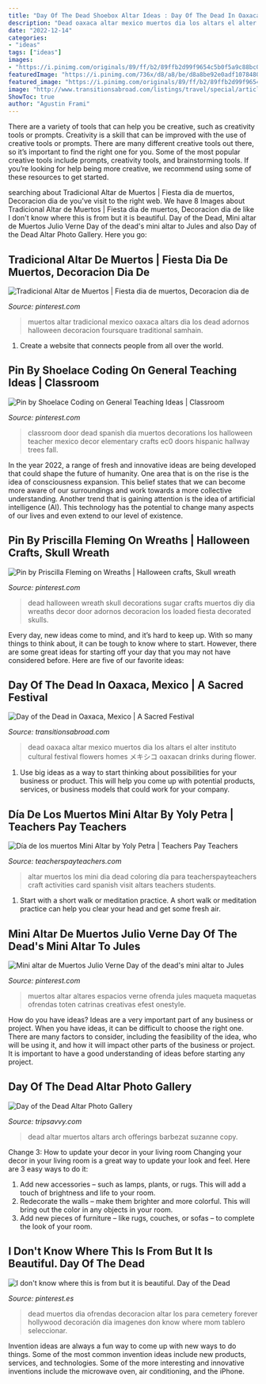 ```yaml
---
title: "Day Of The Dead Shoebox Altar Ideas : Day Of The Dead In Oaxaca, Mexico"
description: "Dead oaxaca altar mexico muertos dia los altars el alter instituto cultural festival flowers homes メキシコ oaxacan drinks during flower"
date: "2022-12-14"
categories:
- "ideas"
tags: ["ideas"]
images:
- "https://i.pinimg.com/originals/89/ff/b2/89ffb2d99f9654c5b0f5a9c88bc06664.jpg"
featuredImage: "https://i.pinimg.com/736x/d8/a8/be/d8a8be92e0adf1078480db45851cffb8--jules-verne-day-of-the-dead.jpg"
featured_image: "https://i.pinimg.com/originals/89/ff/b2/89ffb2d99f9654c5b0f5a9c88bc06664.jpg"
image: "http://www.transitionsabroad.com/listings/travel/special/articles/images/oaxaca-day-of-dead-altar.jpg"
ShowToc: true
author: "Agustin Frami"
---
```



There are a variety of tools that can help you be creative, such as creativity tools or prompts.
Creativity is a skill that can be improved with the use of creative tools or prompts. There are many different creative tools out there, so it’s important to find the right one for you. Some of the most popular creative tools include prompts, creativity tools, and brainstorming tools. If you’re looking for help being more creative, we recommend using some of these resources to get started.

	

		
searching about Tradicional Altar de Muertos | Fiesta dia de muertos, Decoracion dia de you've visit to the right web. We have 8 Images about Tradicional Altar de Muertos | Fiesta dia de muertos, Decoracion dia de like I don&#039;t know where this is from but it is beautiful. Day of the Dead, Mini altar de Muertos Julio Verne Day of the dead&#039;s mini altar to Jules and also Day of the Dead Altar Photo Gallery. Here you go:
		
    
## Tradicional Altar De Muertos | Fiesta Dia De Muertos, Decoracion Dia De

<img loading=lazy src="https://i.pinimg.com/originals/33/92/c7/3392c7a0cc2d3ab1eb6a8f2660b61600.jpg" onerror="this.onerror=null;this.src='https://tse2.mm.bing.net/th?id=OIP.-KCFyaee7ByV3OVpQKubBwHaNK&amp;pid=15.1';" alt="Tradicional Altar de Muertos | Fiesta dia de muertos, Decoracion dia de">

_Source: pinterest.com_

>muertos altar tradicional mexico oaxaca altars dia los dead adornos halloween decoracion foursquare traditional samhain. 

	

1. Create a website that connects people from all over the world.

    
## Pin By Shoelace Coding On General Teaching Ideas | Classroom

<img loading=lazy src="https://i.pinimg.com/originals/9e/2c/91/9e2c9197f32cc1ae2de30d7bba0d6d1c.jpg" onerror="this.onerror=null;this.src='https://tse2.mm.bing.net/th?id=OIP.ZROZRnJL-Su0UDPNl5ULiAHaJ4&amp;pid=15.1';" alt="Pin by Shoelace Coding on General Teaching Ideas | Classroom">

_Source: pinterest.com_

>classroom door dead spanish dia muertos decorations los halloween teacher mexico decor elementary crafts ec0 doors hispanic hallway trees fall. 

	

In the year 2022, a range of fresh and innovative ideas are being developed that could shape the future of humanity. One area that is on the rise is the idea of consciousness expansion. This belief states that we can become more aware of our surroundings and work towards a more collective understanding. Another trend that is gaining attention is the idea of artificial intelligence (AI). This technology has the potential to change many aspects of our lives and even extend to our level of existence.

    
## Pin By Priscilla Fleming On Wreaths | Halloween Crafts, Skull Wreath

<img loading=lazy src="https://i.pinimg.com/originals/0e/c1/12/0ec112727f2172e04ba1057e823d748c.jpg" onerror="this.onerror=null;this.src='https://tse3.mm.bing.net/th?id=OIP.13XlpdRhsvIOA-ngrfk2eQHaIe&amp;pid=15.1';" alt="Pin by Priscilla Fleming on Wreaths | Halloween crafts, Skull wreath">

_Source: pinterest.com_

>dead halloween wreath skull decorations sugar crafts muertos diy dia wreaths decor door adornos decoracion los loaded fiesta decorated skulls. 

	

Every day, new ideas come to mind, and it’s hard to keep up. With so many things to think about, it can be tough to know where to start. However, there are some great ideas for starting off your day that you may not have considered before. Here are five of our favorite ideas: 

    
## Day Of The Dead In Oaxaca, Mexico | A Sacred Festival

<img loading=lazy src="http://www.transitionsabroad.com/listings/travel/special/articles/images/oaxaca-day-of-dead-altar.jpg" onerror="this.onerror=null;this.src='https://tse3.mm.bing.net/th?id=OIP.QTeH1DPVDL6qBTadg8GF5AHaFj&amp;pid=15.1';" alt="Day of the Dead in Oaxaca, Mexico | A Sacred Festival">

_Source: transitionsabroad.com_

>dead oaxaca altar mexico muertos dia los altars el alter instituto cultural festival flowers homes メキシコ oaxacan drinks during flower. 

	

1. Use big ideas as a way to start thinking about possibilities for your business or product. This will help you come up with potential products, services, or business models that could work for your company. 

    
## Día De Los Muertos Mini Altar By Yoly Petra | Teachers Pay Teachers

<img loading=lazy src="https://ecdn.teacherspayteachers.com/thumbitem/Dia-de-los-muertos-Mini-Altar-023639900-1381550364-1506457267/original-922408-1.jpg" onerror="this.onerror=null;this.src='https://tse1.mm.bing.net/th?id=OIP.wfWsbdELnWgNu0ttDeVjSAAAAA&amp;pid=15.1';" alt="Día de los muertos Mini Altar by Yoly Petra | Teachers Pay Teachers">

_Source: teacherspayteachers.com_

>altar muertos los mini dia dead coloring día para teacherspayteachers craft activities card spanish visit altars teachers students. 

	

1. Start with a short walk or meditation practice. A short walk or meditation practice can help you clear your head and get some fresh air.

    
## Mini Altar De Muertos Julio Verne Day Of The Dead&#039;s Mini Altar To Jules

<img loading=lazy src="https://i.pinimg.com/736x/d8/a8/be/d8a8be92e0adf1078480db45851cffb8--jules-verne-day-of-the-dead.jpg" onerror="this.onerror=null;this.src='https://tse3.mm.bing.net/th?id=OIP.nRZYR4-Jh0Loy6hWMXY8AQDhEs&amp;pid=15.1';" alt="Mini altar de Muertos Julio Verne Day of the dead&#039;s mini altar to Jules">

_Source: pinterest.com_

>muertos altar altares espacios verne ofrenda jules maqueta maquetas ofrendas toten catrinas creativas efest onestyle. 

	

How do you have ideas?
Ideas are a very important part of any business or project. When you have ideas, it can be difficult to choose the right one. There are many factors to consider, including the feasibility of the idea, who will be using it, and how it will impact other parts of the business or project. It is important to have a good understanding of ideas before starting any project.

    
## Day Of The Dead Altar Photo Gallery

<img loading=lazy src="https://fthmb.tqn.com/P1thfGtO9E26Gcjkysr-9_XY_68=/960x0/filters:no_upscale()/IMG_0205-56a3e9815f9b58b7d0d46a70.JPG" onerror="this.onerror=null;this.src='https://tse3.mm.bing.net/th?id=OIP.ti3JObBvmujiLeIMNRnV9QHaI1&amp;pid=15.1';" alt="Day of the Dead Altar Photo Gallery">

_Source: tripsavvy.com_

>dead altar muertos altars arch offerings barbezat suzanne copy. 

	

Change 3: How to update your decor in your living room
Changing your decor in your living room is a great way to update your look and feel. Here are 3 easy ways to do it: 
1. Add new accessories – such as lamps, plants, or rugs. This will add a touch of brightness and life to your room. 
2. Redecorate the walls – make them brighter and more colorful. This will bring out the color in any objects in your room. 
3. Add new pieces of furniture – like rugs, couches, or sofas – to complete the look of your room.

    
## I Don&#039;t Know Where This Is From But It Is Beautiful. Day Of The Dead

<img loading=lazy src="https://i.pinimg.com/originals/89/ff/b2/89ffb2d99f9654c5b0f5a9c88bc06664.jpg" onerror="this.onerror=null;this.src='https://tse1.mm.bing.net/th?id=OIP.bAN93DOyWyz0EilQ6j2CoAHaJ4&amp;pid=15.1';" alt="I don&#039;t know where this is from but it is beautiful. Day of the Dead">

_Source: pinterest.es_

>dead muertos dia ofrendas decoracion altar los para cemetery forever hollywood decoración día imagenes don know where mom tablero seleccionar. 

	

Invention ideas are always a fun way to come up with new ways to do things. Some of the most common invention ideas include new products, services, and technologies. Some of the more interesting and innovative inventions include the microwave oven, air conditioning, and the iPhone.

